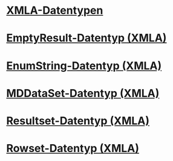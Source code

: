 # [XMLA-Datentypen](xml-data-types-xmla.md)

# [EmptyResult-Datentyp (XMLA)](emptyresult-data-type-xmla.md)
# [EnumString-Datentyp (XMLA)](enumstring-data-type-xmla.md)
# [MDDataSet-Datentyp (XMLA)](mddataset-data-type-xmla.md)
# [Resultset-Datentyp (XMLA)](resultset-data-type-xmla.md)
# [Rowset-Datentyp (XMLA)](rowset-data-type-xmla.md)
